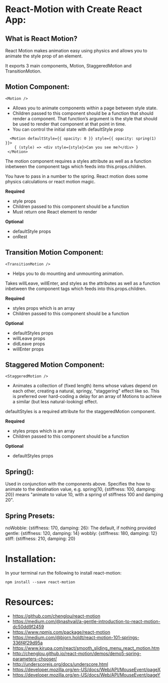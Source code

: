 # React-Motion with Create React App:

## What is React Motion?

React Motion makes animation easy using physics and allows you to animate the style prop of an element. 

It exports 3 main components, Motion, StaggeredMotion and TransitionMotion.


## Motion Component:
`<Motion />`

- Allows you to animate components within a page between style state.
- Children passed to this component should be a function that should render a component. That function’s argument is the style that should be used to render that component at that point in time.
- You can control the initial state with defaultStyle prop

```
  <Motion defaultStyle={{ opacity: 0 }} style={{ opacity: spring(1) }}>
    { (style) => <div style={style}>Can you see me?</div> }
 </Motion>
```

The motion component requires a styles attribute as well as a function inbetween the component tags which feeds into this.props.children. 

You have to pass in a number to the spring. React motion does some physics calculations or react motion magic.

**Required**
- style props
- Children passed to this component should be a function
- Must return one React element to render

**Optional**
- defaultStyle props
- onRest 


## Transition Motion Component:
`<TransitionMotion />`

- Helps you to do mounting and unmounting animation.

Takes willLeave, willEnter, and styles as the attributes as well as a function inbetween the component tags which feeds into this.props.children. 

**Required**
- styles props which is an array
- Children passed to this component should be a function

**Optional**
- defaultStyles props
- willLeave props
- didLeave props
- willEnter props



## Staggered Motion Component: 
`<StaggeredMotion />`

- Animates a collection of (fixed length) items whose values depend on each other, creating a natural, springy, "staggering" effect like so. This is preferred over hard-coding a delay for an array of Motions to achieve a similar (but less natural-looking) effect.

defaultStyles is a required attribute for the staggeredMotion component.

 **Required**
- styles props which is an array
- Children passed to this component should be a function

**Optional**
- defaultStyles props



## Spring(): 

Used in conjunction with the components above. Specifies the how to animate to the destination value, e.g. spring(10, {stiffness: 100, damping: 20}) means "animate to value 10, with a spring of stiffness 100 and damping 20".


## Spring Presets: 

  noWobble: {stiffness: 170, damping: 26}: The default, if nothing provided
  gentle: {stiffness: 120, damping: 14}
  wobbly: {stiffness: 180, damping: 12}
  stiff: {stiffness: 210, damping: 20}



# Installation: 

In your terminal run the following to install react-motion: 

`npm install --save react-motion`



<!-- ## Import: 

For this demo in your component import staggeredMotion, presets, and spring from react-motion. 

`import {StaggeredMotion, spring, presets} from 'react-motion';` -->






# Resources: 

- https://github.com/chenglou/react-motion
- https://medium.com/@nashvail/a-gentle-introduction-to-react-motion-dc50dd9f2459
- https://www.npmjs.com/package/react-motion 
- https://medium.com/@bjorn.holdt/react-motion-101-springs-336f4f29d95a
- https://www.kirupa.com/react/smooth_sliding_menu_react_motion.htm
- http://chenglou.github.io/react-motion/demos/demo5-spring-parameters-chooser/
- http://underscorejs.org/docs/underscore.html
- https://developer.mozilla.org/en-US/docs/Web/API/MouseEvent/pageX
- https://developer.mozilla.org/en-US/docs/Web/API/MouseEvent/pageY